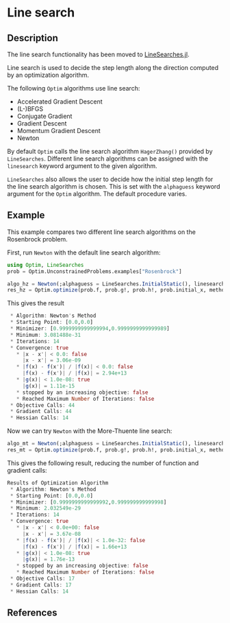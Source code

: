 # Line search
## Description

The line search functionality has been moved to
[LineSearches.jl](https://github.com/JuliaNLSolvers/LineSearches.jl).

Line search is used to decide the step length along the direction computed by
an optimization algorithm.

The following `Optim` algorithms use line search:
* Accelerated Gradient Descent
* (L-)BFGS
* Conjugate Gradient
* Gradient Descent
* Momentum Gradient Descent
* Newton

By default `Optim` calls the line search algorithm `HagerZhang()` provided by `LineSearches`.
Different line search algorithms can be assigned with
the `linesearch` keyword argument to the given algorithm.

`LineSearches` also allows the user to decide how the
initial step length for the line search algorithm is chosen.
This is set with the `alphaguess` keyword argument for the `Optim` algorithm.
The default procedure varies.


## Example
This example compares two different line search algorithms on the Rosenbrock problem.

First, run `Newton` with the default line search algorithm:
```julia
using Optim, LineSearches
prob = Optim.UnconstrainedProblems.examples["Rosenbrock"]

algo_hz = Newton(;alphaguess = LineSearches.InitialStatic(), linesearch = LineSearches.HagerZhang())
res_hz = Optim.optimize(prob.f, prob.g!, prob.h!, prob.initial_x, method=algo_hz)
```

This gives the result
``` julia
 * Algorithm: Newton's Method
 * Starting Point: [0.0,0.0]
 * Minimizer: [0.9999999999999994,0.9999999999999989]
 * Minimum: 3.081488e-31
 * Iterations: 14
 * Convergence: true
   * |x - x'| < 0.0: false
     |x - x'| = 3.06e-09
   * |f(x) - f(x')| / |f(x)| < 0.0: false
     |f(x) - f(x')| / |f(x)| = 2.94e+13
   * |g(x)| < 1.0e-08: true
     |g(x)| = 1.11e-15
   * stopped by an increasing objective: false
   * Reached Maximum Number of Iterations: false
 * Objective Calls: 44
 * Gradient Calls: 44
 * Hessian Calls: 14
```

Now we can try `Newton` with the More-Thuente line search:
``` julia
algo_mt = Newton(;alphaguess = LineSearches.InitialStatic(), linesearch = LineSearches.MoreThuente())
res_mt = Optim.optimize(prob.f, prob.g!, prob.h!, prob.initial_x, method=algo_mt)
```

This gives the following result, reducing the number of function and gradient calls:
``` julia
Results of Optimization Algorithm
 * Algorithm: Newton's Method
 * Starting Point: [0.0,0.0]
 * Minimizer: [0.9999999999999992,0.999999999999998]
 * Minimum: 2.032549e-29
 * Iterations: 14
 * Convergence: true
   * |x - x'| < 0.0e+00: false
     |x - x'| = 3.67e-08
   * |f(x) - f(x')| / |f(x)| < 1.0e-32: false
     |f(x) - f(x')| / |f(x)| = 1.66e+13
   * |g(x)| < 1.0e-08: true
     |g(x)| = 1.76e-13
   * stopped by an increasing objective: false
   * Reached Maximum Number of Iterations: false
 * Objective Calls: 17
 * Gradient Calls: 17
 * Hessian Calls: 14
```

## References
